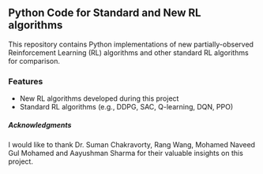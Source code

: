 ## Python Code for Standard and New RL algorithms

This repository contains Python implementations of new partially-observed Reinforcement Learning (RL) algorithms and other standard RL algorithms for comparison.

### Features
- New RL algorithms developed during this project
- Standard RL algorithms (e.g., DDPG, SAC, Q-learning, DQN, PPO)


##### Acknowledgments
I would like to thank Dr. Suman Chakravorty, Rang Wang, Mohamed Naveed Gul Mohamed and Aayushman Sharma for their valuable insights on this project.
